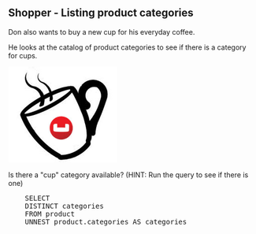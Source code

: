 ## Shopper - Listing product categories 

Don also wants to buy a new cup for his everyday coffee.

He looks at the catalog of product categories to see if there is a category for cups.

![ScreenShot](./images/coffeecup.png)

Is there a "cup" category available? (HINT: Run the query to see if there is one) 

<pre id="example">
    SELECT 
	DISTINCT categories
	FROM product
	UNNEST product.categories AS categories
</pre>
